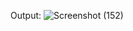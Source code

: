 Output: 
![Screenshot (152)](https://github.com/user-attachments/assets/9d06e21c-6447-4881-a64f-ec376928b1c9)
